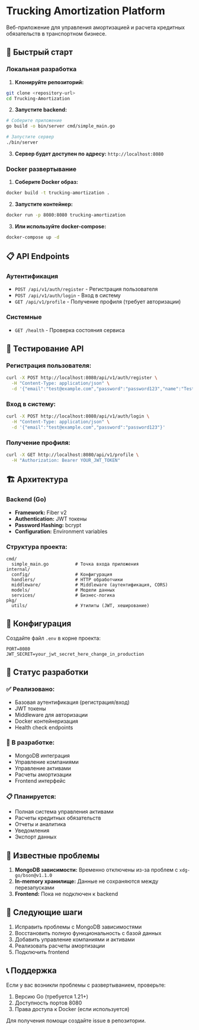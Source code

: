 # Trucking Amortization Platform

Веб-приложение для управления амортизацией и расчета кредитных обязательств в транспортном бизнесе.

## 🚀 Быстрый старт

### Локальная разработка

1. **Клонируйте репозиторий:**
```bash
git clone <repository-url>
cd Trucking-Amortization
```

2. **Запустите backend:**
```bash
# Соберите приложение
go build -o bin/server cmd/simple_main.go

# Запустите сервер
./bin/server
```

3. **Сервер будет доступен по адресу:** `http://localhost:8080`

### Docker развертывание

1. **Соберите Docker образ:**
```bash
docker build -t trucking-amortization .
```

2. **Запустите контейнер:**
```bash
docker run -p 8080:8080 trucking-amortization
```

3. **Или используйте docker-compose:**
```bash
docker-compose up -d
```

## 📋 API Endpoints

### Аутентификация

- `POST /api/v1/auth/register` - Регистрация пользователя
- `POST /api/v1/auth/login` - Вход в систему
- `GET /api/v1/profile` - Получение профиля (требует авторизации)

### Системные

- `GET /health` - Проверка состояния сервиса

## 🧪 Тестирование API

### Регистрация пользователя:
```bash
curl -X POST http://localhost:8080/api/v1/auth/register \
  -H "Content-Type: application/json" \
  -d '{"email":"test@example.com","password":"password123","name":"Test User"}'
```

### Вход в систему:
```bash
curl -X POST http://localhost:8080/api/v1/auth/login \
  -H "Content-Type: application/json" \
  -d '{"email":"test@example.com","password":"password123"}'
```

### Получение профиля:
```bash
curl -X GET http://localhost:8080/api/v1/profile \
  -H "Authorization: Bearer YOUR_JWT_TOKEN"
```

## 🏗️ Архитектура

### Backend (Go)
- **Framework:** Fiber v2
- **Authentication:** JWT токены
- **Password Hashing:** bcrypt
- **Configuration:** Environment variables

### Структура проекта:
```
cmd/
  simple_main.go          # Точка входа приложения
internal/
  config/                 # Конфигурация
  handlers/               # HTTP обработчики
  middleware/             # Middleware (аутентификация, CORS)
  models/                 # Модели данных
  services/               # Бизнес-логика
pkg/
  utils/                  # Утилиты (JWT, хеширование)
```

## 🔧 Конфигурация

Создайте файл `.env` в корне проекта:

```env
PORT=8080
JWT_SECRET=your_jwt_secret_here_change_in_production
```

## 📝 Статус разработки

### ✅ Реализовано:
- Базовая аутентификация (регистрация/вход)
- JWT токены
- Middleware для авторизации
- Docker контейнеризация
- Health check endpoints

### 🚧 В разработке:
- MongoDB интеграция
- Управление компаниями
- Управление активами
- Расчеты амортизации
- Frontend интерфейс

### 📋 Планируется:
- Полная система управления активами
- Расчеты кредитных обязательств
- Отчеты и аналитика
- Уведомления
- Экспорт данных

## 🐛 Известные проблемы

1. **MongoDB зависимости:** Временно отключены из-за проблем с `xdg-go/bson@v1.1.0`
2. **In-memory хранилище:** Данные не сохраняются между перезапусками
3. **Frontend:** Пока не подключен к backend

## 🔄 Следующие шаги

1. Исправить проблемы с MongoDB зависимостями
2. Восстановить полную функциональность с базой данных
3. Добавить управление компаниями и активами
4. Реализовать расчеты амортизации
5. Подключить frontend

## 📞 Поддержка

Если у вас возникли проблемы с развертыванием, проверьте:

1. Версию Go (требуется 1.21+)
2. Доступность портов 8080
3. Права доступа к Docker (если используется)

Для получения помощи создайте issue в репозитории. 